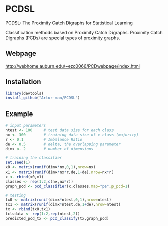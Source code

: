 
<!-- README.md is generated from README.Rmd. Please edit that file -->
PCDSL
=====

PCDSL: The Proximity Catch Digraphs for Statistical Learning

Classification methods based on Proximity Catch Digraphs. Proximity Catch Digraphs (PCDs) are special types of proximity graphs.

Webpage
------------

http://webhome.auburn.edu/~ezc0066/PCDwebpage/index.html


Installation
------------

``` r
library(devtools)
install_github("Artur-man/PCDSL")
```

Example
-------

``` r
# input parameters
ntest <- 100     # test data size for each class
nx <- 300        # training data size of x class (majority)
r <- 0.1         # Imbalance Ratio
de <- 0.5        # delta, the overlapping parameter
dimx <- 2        # number of dimensions

# training the classifier
set.seed(1)
x0 <- matrix(runif(dimx*nx,0,1),nrow=nx)
x1 <- matrix(runif(dimx*nx*r,de,1+de),nrow=nx*r)
x <- rbind(x0,x1)
classes <- rep(1:2,c(nx,nx*r))
graph_pcd <- pcd_classifier(x,classes,map="pe",p_pcd=1)

# testing
tx0 <- matrix(runif(dimx*ntest,0,1),nrow=ntest)
tx1 <- matrix(runif(dimx*ntest,de,1+de),nrow=ntest)
tx <- rbind(tx0,tx1)
tclsdata <- rep(1:2,rep(ntest,2))
predicted_pcd_tx <- pcd_classify(tx,graph_pcd)
```
